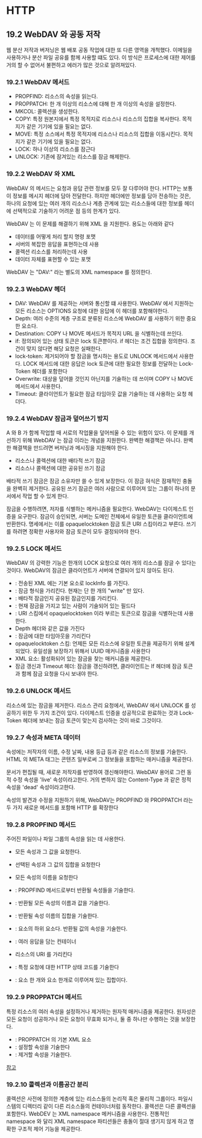 # HTTP

## 19.2 WebDAV 와 공동 저작

웹 분산 저작과 버저닝은 웹 배포 공동 작업에 대한 또 다른 영역을 개척했다.
이메일을 사용하거나 분산 파일 공유를 함께 사용할 떄도 있다.
이 방식은 프로세스에 대한 제어를 거의 할 수 없어서 불편하고 에러가 많은 것으로 알려져있다.

### 19.2.1 WebDAV 메서드

- PROPFIND: 리소스의 속성을 읽는다.
- PROPPATCH: 한 개 이상의 리소스에 대해 한 개 이상의 속성을 설정한다.
- MKCOL: 콜렉션을 생성한다.
- COPY: 특정 원본지에서 특정 목적지로 리소스나 리소스의 집합을 복사한다. 목적지가 같은 기기에 있을 필요는 없다.
- MOVE: 특정 소스에서 특정 목적지에 리소스나 리소스의 집합을 이동시킨다. 목적지가 같은 기기에 있을 필요는 없다.
- LOCK: 하나 이상의 리소스를 잠근다
- UNLOCK: 기존에 잠겨있는 리소스를 잠금 해제한다.

### 19.2.2 WebDAV 와 XML

WebDAV 의 메서드는 요청과 응답 관련 정보를 모두 잘 다루어야 한다.
HTTP는 보통 이 정보를 메시지 헤더에 담아 전달한다.
하지만 헤더에만 정보를 담아 전송하는 것은, 하나의 요청에 있는 여러 개의 리소스나 계층 관계에 있는 리소스들에 대한 정보를
헤더에 선택적으로 기술하기 어려운 점 등의 한계가 있다.

WebDAV 는 이 문제를 해결하기 위해 XML 을 지원한다. 용도는 아래와 같다

- 데이터를 어떻게 처리 할지 명령 포맷
- 서버의 복잡한 응답을 표현하는데 사용
- 콜렉션 리소스를 처리하는데 사용
- 데이터 자체를 표현할 수 있는 포맷

WebDAV 는 "DAV:" 라는 별도의 XML namespace 를 정의한다. 

### 19.2.3 WebDAV 헤더 

- DAV: WebDAV 를 제공하는 서버와 통신할 떄 사용한다. WebDAV 에서 지원하는 모든 리소스는 OPTIONS 요청에 대한 응답에 이 헤더를 포함해야한다.
- Depth: 여러 수준의 계층 구조로 분류된 리소스에 WebDAV 를 사용하기 위한 중요한 요소다.
- Destination: COPY 나 MOVE 메서드가 목적지 URL 을 식별하는데 쓰인다.
- if: 정의되어 있는 상태 토큰은 lock 토큰뿐이다. if 헤더는 조건 집합을 정의한다. 조건이 맞지 않다면 해당 요청은 실패한다.
- lock-token: 제거되어야 할 잠금을 명시하는 용도로 UNLOCK 메서드에서 사용한다. LOCK 메서드에 대한 응답은 lock 토큰에 대한 필요한 정보를 전달하는 Lock-Token 헤더를 포함한다
- Overwrite: 대상을 덮어쓸 것인지 아닌지를 기술하는 데 쓰이며 COPY 나 MOVE 메서드에서 사용한다.
- Timeout: 클라이언트가 필요한 잠금 타임아웃 값을 기술하는 데 사용하는 요청 헤더다. 

### 19.2.4 WebDAV 잠금과 덮어쓰기 방지 

A 와 B 가 함께 작업할 때 서로의 작업물을 덮어씌울 수 있는 위험이 있다.
이 문제를 개선하기 위해 WebDAV 는 잠금 이라는 개념을 지원한다. 완벽한 해결책은 아니다.
완벽한 해결책을 만드려면 버저닝과 메시징을 지원해야 한다.

- 리소스나 콜렉션에 대한 배타적 쓰기 잠금
- 리소스나 콜렉션에 대한 공유된 쓰기 잠금 

배타적 쓰기 잠금은 잠금 소유자만 쓸 수 있게 보장한다. 이 잠금 혀식은 잠재적인 충돌을 완벽히 제거한다. 
공유된 쓰기 잠금은 여러 사람으로 이루어져 있는 그룹이 하나의 문서에서 작업 할 수 있게 한다.

잠금을 수행하려면, 저자를 식별하는 메커니즘을 필요한다. WebDAV는 다이제스트 인증을 요구한다.
잠금이 승인되면, 서버는 도메인 전체에서 유일한 토큰을 클라이언트에 반환한다.
명세에서는 이를 opaquelocktoken 잠금 토큰 URI 스킴이라고 부른다.
쓰기를 하려면 정확한 사용자와 잠금 토큰이 모두 결정되어야 한다.

### 19.2.5 LOCK 메서드 

WebDAV 의 강력한 기능은 한개의 LOCK 요청으로 여러 개의 리소스를 잠글 수 있다는 것이다.
WebDAV의 잠금은 클라이언트가 서버에 연결되어 있지 않아도 된다.

- <lockInfo>: 전송된 XML 에는 기본 요소로 lockInfo 를 가진다.
- <locktype>: 잠금 형식을 가리킨다. 현재는 단 한 개의 "write" 만 있다.
- <lockscope>: 배타적 잠금인지 공유된 잠금인지를 가리킨다.
- <owner>: 현재 잠금을 가지고 있는 사람이 기술되어 있는 필드다
- <locktoken>: URI 스킴에서 opaquelocktoken 이라 부르는 토큰으로 잠금을 식별하는데 사용한다.
- <depth> Depth 헤더와 같은 값을 가진다 
- <timeout>: 잠금에 대한 타임아웃을 가리킨다
- opaquelocktoken 스킴: 언제든 모든 리소스에 유일한 토큰을 제공하기 위해 설계되었다. 유일성을 보장하기 위해서 UUID 매커니즘을 사용한다
- <lockdiscovery> XML 요소: 활성화되어 있는 잠금을 찾는 매커니즘을 제공한다.
- 잠금 갱신과 Timeout 헤더: 잠금을 갱신하려면, 클라이언트는 If 헤더에 잠금 토큰과 함께 잠금 요청을 다시 보내야 한다.

### 19.2.6 UNLOCK 메서드

리소스에 있는 잠금을 제거한다.
리소스 관리 요청에서, WebDAV 에서 UNLOCK 를 성공하기 위한 두 가지 조건이 있다.
다이제스트 인증을 성공적으로 완료하는 것과 Lock-Token 헤더에 보내는 잠금 토큰이 맞는지 검사하는 것이 바로 그것이다.

[참고]:(https://docs.microsoft.com/en-us/previous-versions/office/developer/exchange-server-2003/aa143146(v%3Dexchg.65))

### 19.2.7 속성과 META 데이터 

속성에는 저작자의 이름, 수정 날짜, 내용 등급 등과 같은 리소스의 정보를 기술한다.
HTML 의 META 태그는 콘텐츠 일부로써 그 정보들을 포함하는 매커니즘을 제공한다. 

문서가 편집될 때, 새로운 저작자를 반영하여 갱신해야한다. WebDAV 용어로 그런 동적 수정 속성을 'live' 속성이라고한다.
거의 변하지 않는 Content-Type 과 같은 정적 속성을 'dead' 속성이라고한다.

속성의 발견과 수정을 지원하기 위해, WebDAV는 PROPFIND 와 PROPPATCH 라는 두 가지 새로운 메서드를 포함해 HTTP 를 확장한다 

### 19.2.8 PROPFIND 메서드 

주어진 파일이나 파일 그룹의 속성을 읽는 데 사용한다. 

- 모든 속성과 그 값을 요청한다.
- 선택된 속성과 그 값의 집합을 요청한다 
- 모든 속성의 이름을 요청한다

- <propfind>: PROPFIND 메서드로부터 반환될 속성들을 기술한다.
- <allprop>: 반환될 모든 속성의 이름과 값을 기술한다.
- <propname>: 반환될 속성 이름의 집합을 기술한다.
- <prop>: <propfind> 요소의 하위 요소다. 반환될 값의 속성을 기술한다.
- <multistatus>: 여러 응답을 담는 컨테이너
- <href> 리소스의 URI 를 가리킨다
- <status>: 특정 요청에 대한 HTTP 상태 코드를 기술한다
- <propstat>: <status> 요소 한 개와 <prop> 요소 한개로 이루어져 있는 집합이다. 

### 19.2.9 PROPPATCH 메서드 

특정 리소스의 여러 속성을 설정하거나 제거하는 원자적 매커니즘을 제공한다.
원자성은 모든 요청이 성공하거나 모든 요청이 무효화 되거나, 둘 중 하나만 수행하는 것을 보장한다.

- <propertyupdate>: PROPPATCH 의 기본 XML 요소
- <set>: 설정할 속성을 기술한다
- <remove>: 제거할 속성을 기술한다. 

[참고](https://docs.microsoft.com/en-us/previous-versions/office/developer/exchange-server-2003/aa142976(v%3Dexchg.65))

### 19.2.10 콜렉션과 이름공간 분리

콜렉션은 사전에 정의한 계층에 있는 리소스들의 논리적 혹은 물리적 그룹이다.
파일시스템의 디렉터리 같이 다른 리소스들의 컨테이너처럼 동작한다. 콜렉션은 다른 콜렉션을 포함한다.
WebDEV 는 XML namespace 메커니즘을 사용한다. 전통적인 namespace 와 달리 XML namespace 파티션들은 충돌이 절대 생기지 않게 하고
명확한 구조적 제어 기능을 제공한다. 

































